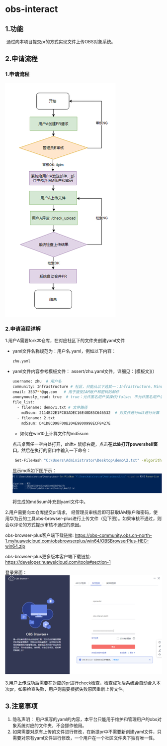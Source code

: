 # obs-interact

## 1.功能

​		通过向本项目提交pr的方式实现文件上传OBS对象系统。

## 2.申请流程

### 1.申请流程

<img src="assert/1666608653673.png" alt="md5sum显示"/>

### 2.申请流程详解

1.用户A需要fork本仓库，在对应社区下的文件夹创建yaml文件

+ yaml文件名称规范为：用户名.yaml，例如以下内容：

  ~~~bash
  zhu.yaml
  ~~~

+ yaml文件内容参考模板文件： assert/zhu.yaml文件，详细见：[模板文](）

  ~~~bash
  username: zhu  # 用户名
  community: Infrastructure # 社区，只能从以下选其一：Infrastructure、MindSpore、openGauss、openEuler、openLooKeng
  email: 3537**@qq.com   # 用于接受IAM账户和密码的邮件
  anonymously_read: true  # true：允许匿名用户读操作/false: 不允许匿名用户读操作
  file_list:
    - filename: demo/1.txt # 文件路径
      md5sum: 2114B22E1FC03ADEC16E40D85C646532  # 对文件进行md5进行计算
    - filename: 2.txt
      md5sum: D41D8CD98F00B204E9800998ECF8427E
  ~~~

  + 如何在win10上计算文件的md5sum

  点击桌面任一空白处打开，shift+ 鼠标右键，点击**在此处打开powershell窗口**，然后在执行的窗口中输入一下命令： 

  ~~~bash
   Get-FileHash "C:\Users\Administrator\Desktop\demo\2.txt" -Algorithm MD5| Format-List
  ~~~

  显示md5如下图所示：
  <img src="assert/1666611329324.png" alt="md5sum显示"/>

  将生成的md5sum补充到yaml文件中。

2.用户需要向本仓库提交pr请求， 经管理员审核后即可获取IAM账户和密码，使用华为云的工具obs-browser-plus进行上传文件（见下图）。如果审核不通过，则会以评论的方式提示审核不通过的原因。

obs-browser-plus客户端下载链接:   https://obs-community.obs.cn-north-1.myhuaweicloud.com/obsbrowserplus/win64/OBSBrowserPlus-HEC-win64.zip

obs-browser-plus更多版本客户端下载链接:   https://developer.huaweicloud.com/tools#section-1

登录界面：
  <img src="assert/1666611529115.png" alt="登录页面"/>



3.用户上传成功后需要在对应的pr进行check检查，检查成功后系统会自动合入本次pr。如果检查失败，用户则需要根据失败原因重新上传文件。



## 3.注意事项

1. 隐私声明： 用户填写的yaml的内容，本平台只能用于维护和管理用户的obs对象系统对应的文件夹，不会挪作他用。
2. 如果需要对原有上传的文件进行修改，在新提pr中不需要新创建yaml文件，只需要对原有yaml文件进行修改，一个用户在一个社区文件夹下独有唯一性。
